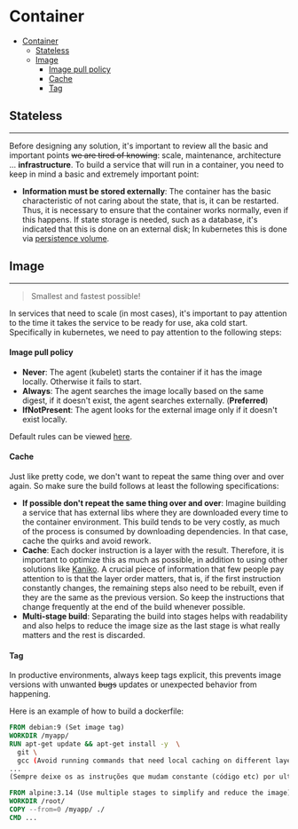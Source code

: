 # Container


- [Container](#container)
    + [Stateless](#stateless)
    + [Image](#image)
        * [Image pull policy](#image-pull-policy)
        * [Cache](#cache)
        * [Tag](#tag)

## Stateless

---

Before designing any solution, it's important to review all the basic and important points ~~we are tired of knowing~~: scale, maintenance, architecture ... **infrastructure**. To build a service that will run in a container, you need to keep in mind a basic and extremely important point:

- **Information must be stored externally**: The container has the basic characteristic of not caring about the state, that is, it can be restarted. Thus, it is necessary to ensure that the container works normally, even if this happens. If state storage is needed, such as a database, it's indicated that this is done on an external disk; In kubernetes this is done via [persistence volume](https://kubernetes.io/docs/concepts/storage/persistent-volumes/).

## Image

---

>Smallest and fastest possible!

In services that need to scale (in most cases), it's important to pay attention to the time it takes the service to be ready for use, aka cold start. Specifically in kubernetes, we need to pay attention to the following steps:

#### Image pull policy
   - **Never**: The agent (kubelet) starts the container if it has the image locally. Otherwise it fails to start.
   - **Always**: The agent searches the image locally based on the same digest, if it doesn't exist, the agent searches externally. (**Preferred**)
   - **IfNotPresent**: The agent looks for the external image only if it doesn't exist locally.

Default rules can be viewed [here](https://kubernetes.io/docs/concepts/containers/images/#imagepullpolicy-defaulting).

#### Cache  
Just like pretty code, we don't want to repeat the same thing over and over again. So make sure the build follows at least the following specifications:

- **If possible don't repeat the same thing over and over**: Imagine building a service that has external libs where they are downloaded every time to the container environment. This build tends to be very costly, as much of the process is consumed by downloading dependencies. In that case, cache the quirks and avoid rework.
- **Cache**: Each docker instruction is a layer with the result. Therefore, it is important to optimize this as much as possible, in addition to using other solutions like [Kaniko](https://github.com/GoogleContainerTools/kaniko). A crucial piece of information that few people pay attention to is that the layer order matters, that is, if the first instruction constantly changes, the remaining steps also need to be rebuilt, even if they are the same as the previous version. So keep the instructions that change frequently at the end of the build whenever possible.
- **Multi-stage build**: Separating the build into stages helps with readability and also helps to reduce the image size as the last stage is what really matters and the rest is discarded.

#### Tag
In productive environments, always keep tags explicit, this prevents image versions with unwanted ~~bugs~~ updates or unexpected behavior from happening.

Here is an example of how to build a dockerfile:
```dockerfile
FROM debian:9 (Set image tag)
WORKDIR /myapp/
RUN apt-get update && apt-get install -y  \
  git \
  gcc (Avoid running commands that need local caching on different layers)
... 
(Sempre deixe os as instruções que mudam constante (código etc) por ultimo para aproveitar o cache)

FROM alpine:3.14 (Use multiple stages to simplify and reduce the image)
WORKDIR /root/
COPY --from=0 /myapp/ ./
CMD ...
```
